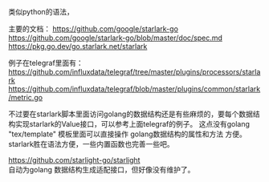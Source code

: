 类似python的语法，

主要的文档：
https://github.com/google/starlark-go     
https://github.com/google/starlark-go/blob/master/doc/spec.md   
https://pkg.go.dev/go.starlark.net/starlark    


例子在telegraf里面有：
https://github.com/influxdata/telegraf/tree/master/plugins/processors/starlark   
https://github.com/influxdata/telegraf/blob/master/plugins/common/starlark/metric.go

不过要在starlark脚本里面访问golang的数据结构还是有些麻烦的，要每个数据结构实现starlark的Value接口，可以参考上面telegraf的例子。
这点没有golang  "tex/template" 模板里面可以直接操作 golang数据结构的属性和方法 方便。starlark胜在语法方便，一些内置函数也完善一些吧。


https://github.com/starlight-go/starlight   
自动为golang 数据结构生成适配接口，但好像没有维护了。





